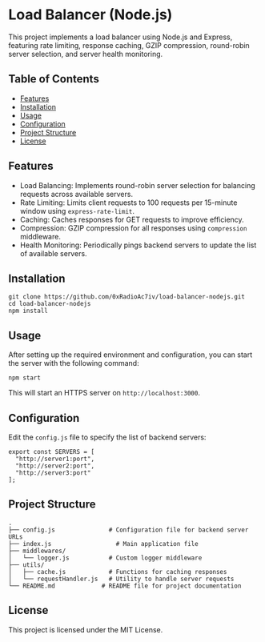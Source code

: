 # Load Balancer (Node.js)

This project implements a load balancer using Node.js and Express, featuring rate limiting, response caching, GZIP compression, round-robin server selection, and server health monitoring.

## Table of Contents

- [Features](#features)
- [Installation](#installation)
- [Usage](#usage)
- [Configuration](#configuration)
- [Project Structure](#project-structure)
- [License](#license)

## Features

- Load Balancing: Implements round-robin server selection for balancing requests across available servers.
- Rate Limiting: Limits client requests to 100 requests per 15-minute window using `express-rate-limit`.
- Caching: Caches responses for GET requests to improve efficiency.
- Compression: GZIP compression for all responses using `compression` middleware.
- Health Monitoring: Periodically pings backend servers to update the list of available servers.

## Installation

```
git clone https://github.com/0xRadioAc7iv/load-balancer-nodejs.git
cd load-balancer-nodejs
npm install
```

## Usage

After setting up the required environment and configuration, you can start the server with the following command:

```
npm start
```

This will start an HTTPS server on `http://localhost:3000`.

## Configuration

Edit the `config.js` file to specify the list of backend servers:

    export const SERVERS = [
      "http://server1:port",
      "http://server2:port",
      "http://server3:port"
    ];

## Project Structure

    .
    ├── config.js               # Configuration file for backend server URLs
    ├── index.js                  # Main application file
    ├── middlewares/
    │   └── logger.js           # Custom logger middleware
    ├── utils/
    │   ├── cache.js            # Functions for caching responses
    │   └── requestHandler.js   # Utility to handle server requests
    └── README.md             # README file for project documentation

## License

This project is licensed under the MIT License.
